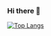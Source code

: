 ### Hi there 👋

[![Top Langs](https://github-readme-stats.vercel.app/api/top-langs/?username=anuraghazra)](https://github.com/cabra-arretado/github-readme-stats)
<!--
**cabra-arretado/cabra-arretado** is a ✨ _special_ ✨ repository because its `README.md` (this file) appears on your GitHub profile.

Here are some ideas to get you started:

- 🔭 I’m currently working on ...
- 🌱 I’m currently learning ...
- 👯 I’m looking to collaborate on ...
- 🤔 I’m looking for help with ...
- 💬 Ask me about ...
- 📫 How to reach me: ...
- 😄 Pronouns: ...
- ⚡ Fun fact: ...
-->
